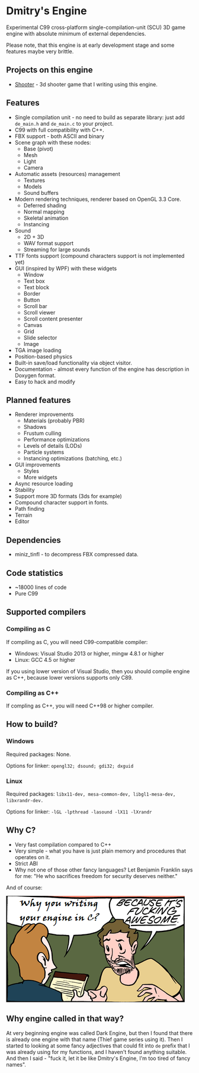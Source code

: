 # Dmitry's Engine

Experimental C99 cross-platform single-compilation-unit (SCU) 3D game engine with absolute minimum of external dependencies.

Please note, that this engine is at early development stage and some features maybe very brittle. 

## Projects on this engine
* [Shooter](https://github.com/mrDIMAS/Shooter) - 3d shooter game that I writing using this engine.

## Features
* Single compilation unit - no need to build as separate library: just add `de_main.h` and `de_main.c` to your project.
* C99 with full compatibility with C++.
* FBX support - both ASCII and binary
* Scene graph with these nodes:
	* Base (pivot)
	* Mesh
	* Light
	* Camera
* Automatic assets (resources) management 
	* Textures
	* Models
	* Sound buffers
* Modern rendering techniques, renderer based on OpenGL 3.3 Core.
    * Deferred shading
    * Normal mapping
	* Skeletal animation
	* Instancing
* Sound
	* 2D + 3D 
	* WAV format support 
	* Streaming for large sounds 
* TTF fonts support (compound characters support is not implemented yet)
* GUI (inspired by WPF) with these widgets
	* Window
	* Text box
	* Text block
	* Border
	* Button
	* Scroll bar
	* Scroll viewer
	* Scroll content presenter
	* Canvas
	* Grid
	* Slide selector	
	* Image
* TGA image loading
* Position-based physics
* Built-in save/load functionality via object visitor.
* Documentation - almost every function of the engine has description in Doxygen format.
* Easy to hack and modify

## Planned features
* Renderer improvements
	* Materials (probably PBR)
	* Shadows
	* Frustum culling
	* Performance optimizations
	* Levels of details (LODs)
	* Particle systems
	* Instancing optimizations (batching, etc.)
* GUI improvements
	* Styles		
	* More widgets
* Async resource loading
* Stability	
* Support more 3D formats (3ds for example)
* Compound character support in fonts.
* Path finding
* Terrain
* Editor

## Dependencies
- miniz_tinfl - to decompress FBX compressed data.

## Code statistics
- ~18000 lines of code
- Pure C99

## Supported compilers
### Compiling as C
If compiling as C, you will need C99-compatible compiler:
- Windows:  Visual Studio 2013 or higher, mingw 4.8.1 or higher
- Linux: GCC 4.5 or higher

If you using lower version of Visual Studio, then you should compile engine as C++, because lower versions supports only C89.
### Compiling as C++
If compling as C++, you will need C++98 or higher compiler.

## How to build?
### Windows

Required packages: None.

Options for linker: `opengl32; dsound; gdi32; dxguid`

### Linux
Required packages: `libx11-dev, mesa-common-dev, libgl1-mesa-dev, libxrandr-dev.`

Options for linker: `-lGL -lpthread -lasound -lX11 -lXrandr`

## Why C?
* Very fast compilation compared to C++
* Very simple - what you have is just plain memory and procedures that operates on it.
* Strict ABI
* Why not one of those other fancy languages? Let Benjamin Franklin says for me: "He who sacrifices freedom for security deserves neither."

And of course:

![Why](pics/why.png?raw=true "Why")

## Why engine called in that way?
At very beginning engine was called Dark Engine, but then I found that there is already one engine with that name (Thief game series using it). Then I started to looking at some fancy adjectives that could fit into `de` prefix that I was already using for my functions, and I haven't found anything suitable. And then I said - "fuck it, let it be like Dmitry's Engine, I'm too tired of fancy names".
